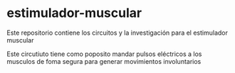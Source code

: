 # estimulador-muscular
Este repositorio contiene los circuitos y la investigación para el estimulador muscular

Este circutiuto tiene como poposito mandar pulsos eléctricos a los musculos de foma segura para generar movimientos involuntarios
